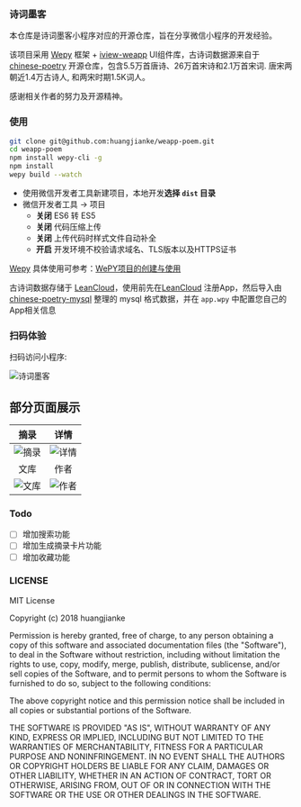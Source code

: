 ### 诗词墨客
本仓库是诗词墨客小程序对应的开源仓库，旨在分享微信小程序的开发经验。

该项目采用 [Wepy](https://github.com/wepyjs/wepy) 框架 + [iview-weapp](https://github.com/TalkingData/iview-weapp) UI组件库，古诗词数据源来自于 [chinese-poetry](https://github.com/chinese-poetry/chinese-poetry) 开源仓库，包含5.5万首唐诗、26万首宋诗和2.1万首宋词. 唐宋两朝近1.4万古诗人, 和两宋时期1.5K词人。

感谢相关作者的努力及开源精神。

### 使用

``` bash
git clone git@github.com:huangjianke/weapp-poem.git
cd weapp-poem
npm install wepy-cli -g
npm install
wepy build --watch
```

- 使用微信开发者工具新建项目，本地开发**选择 `dist` 目录**
- 微信开发者工具 -> 项目
  - **关闭** ES6 转 ES5
  - **关闭** 代码压缩上传
  - **关闭** 上传代码时样式文件自动补全
  - **开启** 开发环境不校验请求域名、TLS版本以及HTTPS证书

[Wepy](https://github.com/wepyjs/wepy) 具体使用可参考：[WePY项目的创建与使用](https://tencent.github.io/wepy/document.html#/?id=wepy%E9%A1%B9%E7%9B%AE%E7%9A%84%E5%88%9B%E5%BB%BA%E4%B8%8E%E4%BD%BF%E7%94%A8)

古诗词数据存储于 [LeanCloud](https://leancloud.cn/)，使用前先在[LeanCloud](https://leancloud.cn/) 注册App，然后导入由 [chinese-poetry-mysql](https://github.com/KomaBeyond/chinese-poetry-mysql) 整理的 mysql 格式数据，并在 `app.wpy` 中配置您自己的App相关信息

### 扫码体验

扫码访问小程序:

![诗词墨客](https://raw.githubusercontent.com/huangjianke/weapp-poem/master/images/code.png)

## 部分页面展示
|摘录|详情|
| :---: | :---: |
|![摘录](https://raw.githubusercontent.com/huangjianke/weapp-poem/master/images/img00.png) | ![详情](https://raw.githubusercontent.com/huangjianke/weapp-poem/master/images/img01.png)|
|文库|作者|
|![文库](https://raw.githubusercontent.com/huangjianke/weapp-poem/master/images/img02.png) | ![作者](https://raw.githubusercontent.com/huangjianke/weapp-poem/master/images/img03.png)|

### Todo

- [ ] 增加搜索功能
- [ ] 增加生成摘录卡片功能
- [ ] 增加收藏功能

### LICENSE

MIT License

Copyright (c) 2018 huangjianke

Permission is hereby granted, free of charge, to any person obtaining a copy
of this software and associated documentation files (the "Software"), to deal
in the Software without restriction, including without limitation the rights
to use, copy, modify, merge, publish, distribute, sublicense, and/or sell
copies of the Software, and to permit persons to whom the Software is
furnished to do so, subject to the following conditions:

The above copyright notice and this permission notice shall be included in all
copies or substantial portions of the Software.

THE SOFTWARE IS PROVIDED "AS IS", WITHOUT WARRANTY OF ANY KIND, EXPRESS OR
IMPLIED, INCLUDING BUT NOT LIMITED TO THE WARRANTIES OF MERCHANTABILITY,
FITNESS FOR A PARTICULAR PURPOSE AND NONINFRINGEMENT. IN NO EVENT SHALL THE
AUTHORS OR COPYRIGHT HOLDERS BE LIABLE FOR ANY CLAIM, DAMAGES OR OTHER
LIABILITY, WHETHER IN AN ACTION OF CONTRACT, TORT OR OTHERWISE, ARISING FROM,
OUT OF OR IN CONNECTION WITH THE SOFTWARE OR THE USE OR OTHER DEALINGS IN THE
SOFTWARE.
